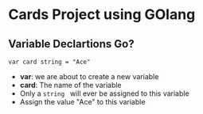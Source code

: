 # Cards Project using GOlang

## Variable Declartions Go?

`var card string = "Ace"`

- **var**: we are about to create a new variable
- **card**: The name of the variable 
- Only a `string ` will ever be assigned to this variable
- Assign the value "Ace" to this variable


